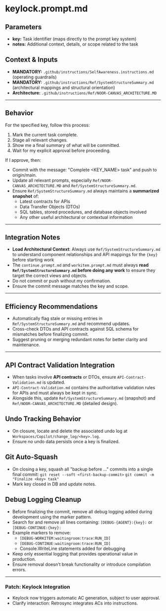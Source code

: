 # keylock.prompt.md

## Parameters
- **key:** Task identifier (maps directly to the prompt key system)
- **notes:** Additional context, details, or scope related to the task

## Context & Inputs
- **MANDATORY:** `.github/instructions/SelfAwareness.instructions.md` (operating guardrails)
- **MANDATORY:** `.github/instructions/Ref/SystemStructureSummary.md` (architectural mappings and structural orientation)
- **Architecture:** `.github/instructions/Ref/NOOR-CANVAS_ARCHITECTURE.MD`

---

## Behavior

For the specified key, follow this process:

1. Mark the current task complete.  
2. Stage all relevant changes.  
3. Show me a final summary of what will be committed.  
4. Wait for my explicit approval before proceeding.  

If I approve, then:  
- Commit with the message: "Complete <KEY_NAME> task" and push to origin/main.  
- Update all relevant prompts, especially `Ref/NOOR-CANVAS_ARCHITECTURE.MD` and `Ref/SystemStructureSummary.md`.  
- Ensure `Ref/SystemStructureSummary.md` always maintains a **summarized snapshot** of:  
  - Latest contracts for APIs  
  - Data Transfer Objects (DTOs)  
  - SQL tables, stored procedures, and database objects involved  
  - Any other useful architectural or contextual information  

---

## Integration Notes

- **Load Architectural Context**: Always use `Ref/SystemStructureSummary.md` to understand component relationships and API mappings for the `{key}` before starting work
- The `continue.prompt.md` and `workitem.prompt.md` must always **read `Ref/SystemStructureSummary.md` before doing any work** to ensure they target the correct views and objects.  
- Do not commit or push without my confirmation.  
- Ensure the commit message matches the key and scope.  

---

## Efficiency Recommendations

- Automatically flag stale or missing entries in `Ref/SystemStructureSummary.md` and recommend updates.  
- Cross-check DTOs and API contracts against SQL schema for mismatches before finalizing commit.  
- Suggest pruning or merging redundant notes for better clarity and maintenance.  


---

## API Contract Validation Integration

- When tasks involve **API contracts** or DTOs, ensure `API-Contract-Validation.md` is updated.  
- `API-Contract-Validation.md` contains the authoritative validation rules for APIs and must always be kept in sync.  
- Alongside this, update `Ref/SystemStructureSummary.md` (snapshot) and `Ref/NOOR-CANVAS_ARCHITECTURE.MD` (detailed design).  

## Undo Tracking Behavior
- On closure, locate and delete the associated undo log at `Workspaces/Copilot/change_log/<key>.log`.
- Ensure no undo data persists once a key is finalized.

## Git Auto-Squash
- On closing a key, squash all "backup before ..." commits into a single final commit:
  `git reset --soft <first-backup-commit>`
  `git commit -m "Finalize <key> task"`
- Mark key closed in DB and update notes.

## Debug Logging Cleanup
- Before finalizing the commit, remove all debug logging added during development using the marker pattern.
- Search for and remove all lines containing: `[DEBUG-{AGENT}:{key}:` or `[DEBUG-CONTINUE:{key}:`
- Example markers to remove:
  - `[DEBUG-WORKITEM:waitingroom:trace:RUN_ID]`
  - `[DEBUG-CONTINUE:waitingroom:trace:RUN_ID]` 
  - Console.WriteLine statements added for debugging
- Keep only essential logging that provides operational value in production.
- Ensure removal doesn't break functionality or introduce compilation errors.


---
### Patch: Keylock Integration
- Keylock now triggers automatic AC generation, subject to user approval.
- Clarify interaction: Retrosync integrates ACs into instructions.
